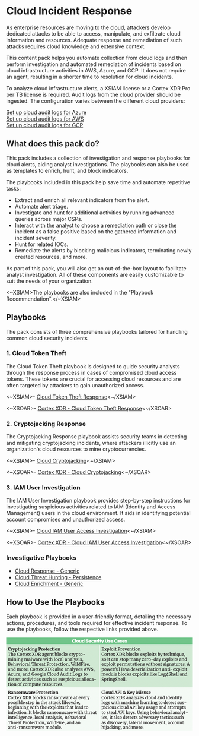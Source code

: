 # Cloud Incident Response

As enterprise resources are moving to the cloud, attackers develop dedicated attacks to be able to access, manipulate, and exfiltrate cloud information and resources. Adequate response and remediation of such attacks requires cloud knowledge and extensive context.

This content pack helps you automate collection from cloud logs and then perform investigation and automated remediation of incidents based on cloud infrastructure activities in AWS, Azure, and GCP. It does not require an agent, resulting in a shorter time to resolution for cloud incidents.

To analyze cloud infrastructure alerts, a XSIAM license or a Cortex XDR Pro per TB license is required. Audit logs from the cloud provider should be ingested. The configuration varies between the different cloud providers:

[Set up cloud audit logs for Azure](https://docs-cortex.paloaltonetworks.com/r/Cortex-XDR/Cortex-XDR-Pro-Administrator-Guide/Ingest-Logs-from-Google-Kubernetes-Engine)  
[Set up cloud audit logs for AWS](https://docs-cortex.paloaltonetworks.com/r/Cortex-XDR/Cortex-XDR-Pro-Administrator-Guide/External-Data-Ingestion-Vendor-Support)  
[Set up cloud audit logs for GCP](https://docs-cortex.paloaltonetworks.com/r/Cortex-XDR/Cortex-XDR-Pro-Administrator-Guide/Ingest-Logs-and-Data-from-a-GCP-Pub/Sub?tocId=xlX52RIi48J7B4I5mEr4mw)

## What does this pack do?

This pack includes a collection of investigation and response playbooks for cloud alerts, aiding analyst investigations. The playbooks can also be used as templates to enrich, hunt, and block indicators.

The playbooks included in this pack help save time and automate repetitive tasks:

- Extract and enrich all relevant indicators from the alert.
- Automate alert triage.
- Investigate and hunt for additional activities by running advanced queries across major CSPs.
- Interact with the analyst to choose a remediation path or close the incident as a false positive based on the gathered information and incident severity.
- Hunt for related IOCs.
- Remediate the alerts by blocking malicious indicators, terminating newly created resources, and more.

As part of this pack, you will also get an out-of-the-box layout to facilitate analyst investigation. All of these components are easily customizable to suit the needs of your organization.

<~XSIAM>The playbooks are also included in the "Playbook Recommendation".</~XSIAM>

## Playbooks

The pack consists of three comprehensive playbooks tailored for handling common cloud security incidents
### 1. Cloud Token Theft

The Cloud Token Theft playbook is designed to guide security analysts through the response process in cases of compromised cloud access tokens. These tokens are crucial for accessing cloud resources and are often targeted by attackers to gain unauthorized access.


<~XSIAM>- [Cloud Token Theft Response](https://xsoar.pan.dev/docs/reference/playbooks/cloud-token-theft-response)<~/XSIAM>

<~XSOAR>- [Cortex XDR - Cloud Token Theft Response](https://xsoar.pan.dev/docs/reference/playbooks/cortex-xdr---x-cloud-token-theft-response)<~/XSOAR>

### 2. Cryptojacking Response

The Cryptojacking Response playbook assists security teams in detecting and mitigating cryptojacking incidents, where attackers illicitly use an organization's cloud resources to mine cryptocurrencies.

<~XSIAM>- [Cloud Cryptojacking](https://xsoar.pan.dev/docs/reference/playbooks/x-cloud-cryptomining)<~/XSIAM>

<~XSOAR>- [Cortex XDR - Cloud Cryptojacking](https://xsoar.pan.dev/docs/reference/playbooks/cortex-xdr---cloud-cryptomining)<~/XSOAR>

### 3. IAM User Investigation

The IAM User Investigation playbook provides step-by-step instructions for investigating suspicious activities related to IAM (Identity and Access Management) users in the cloud environment. It aids in identifying potential account compromises and unauthorized access.

<~XSIAM>- [Cloud IAM User Access Investigation](https://xsoar.pan.dev/docs/reference/playbooks/cloud-iam-user-access-investigation)<~/XSIAM>

<~XSOAR>- [Cortex XDR - Cloud IAM User Access Investigation](https://xsoar.pan.dev/docs/reference/playbooks/cortex-xdr---cloud-iam-user-access-investigation)<~/XSOAR>

### Investigative Playbooks

* [Cloud Response - Generic](https://xsoar.pan.dev/docs/reference/playbooks/cloud-response---generic)
* [Cloud Threat Hunting - Persistence](https://xsoar.pan.dev/docs/reference/playbooks/cloud-threat-hunting---persistence)
* [Cloud Enrichment - Generic](https://xsoar.pan.dev/docs/reference/playbooks/cloud-enrichment---generic)

## How to Use the Playbooks

Each playbook is provided in a user-friendly format, detailing the necessary actions, procedures, and tools required for effective incident response. To use the playbooks, follow the respective links provided above.


![Cloud Incident Response](doc_files/Cloud_Incident_Response.png)